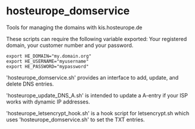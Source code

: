 # hosteurope_domservice
Tools for managing the domains with kis.hosteurope.de

These scripts can require the following variable exported:
Your registered domain, your customer number and your password.
```
export HE_DOMAIN="my.domain.org"
export HE_USERNAME="myusername"
export HE_PASSWORD="mypassword"
```

'hosteurope_domservice.sh' provides an interface to add, update, and delete DNS entries.

'hosteurope_update_DNS_A.sh' is intended to update a A-entry if your ISP works with dynamic IP addresses.

'hosteurope_letsencrypt_hook.sh' is a hook script for letsencrypt.sh which uses 'hosteurope_domservice.sh' to set the TXT entries.


